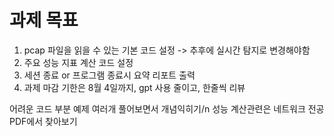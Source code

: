 # 과제 목표
1. pcap 파일을 읽을 수 있는 기본 코드 설정 -> 추후에 실시간 탐지로 변경해야함
2. 주요 성능 지표 계산 코드 설정
3. 세션 종료 or 프로그램 종료시 요약 리포트 출력
4. 과제 마감 기한은 8월 4일까지, gpt 사용 줄이고, 한줄씩 리뷰


어려운 코드 부분 예제 여러개 풀어보면서 개념익히기/n
성능 계산관련은 네트워크 전공 PDF에서 찾아보기
